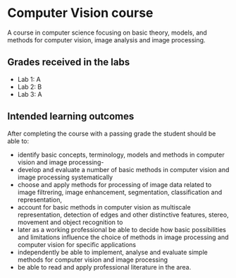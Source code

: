 # Computer Vision course
 A course in computer science focusing on basic theory, models, and methods for computer vision, image analysis and image processing.
 ## Grades received in the labs
 - Lab 1: A
 - Lab 2: B
 - Lab 3: A

## Intended learning outcomes
After completing the course with a passing grade the student should be able to:
- identify basic concepts, terminology, models and methods in computer vision and image processing-
- develop and evaluate a number of basic methods in computer vision and image processing systematically
- choose and apply methods for processing of image data related to image filtrering, image enhancement, segmentation, classification and representation,
- account for basic methods in computer vision as multiscale representation, detection of edges and other distinctive features, stereo, movement and object recognition to
- later as a working professional be able to decide how basic possibilities and limitations influence the choice of methods in image processing and computer vision for specific applications
- independently be able to implement, analyse and evaluate simple methods for computer vision and image processing
- be able to read and apply professional literature in the area.
